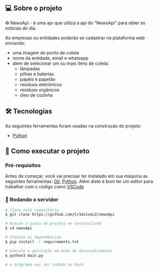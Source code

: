 ## 💻 Sobre o projeto

♻️ NewsApi - é uma api que utiliza a api do "NewsApi" para obter as noticias do dia.

As empresas ou entidades poderão se cadastrar na plataforma web enviando:
- uma imagem do ponto de coleta
- nome da entidade, email e whatsapp
- além de selecionar um ou mais ítens de coleta: 
  - lâmpadas
  - pilhas e baterias
  - papéis e papelão
  - resíduos eletrônicos
  - resíduos orgânicos
  - óleo de cozinha

## 🛠 Tecnologias

As seguintes ferramentas foram usadas na construção do projeto:


- [Python](https://www.python.org/)


## 🚀 Como executar o projeto

### Pré-requisitos

Antes de começar, você vai precisar ter instalado em sua máquina as seguintes ferramentas:
[Git](https://git-scm.com), [Python](https://www.python.org/). 
Além disto é bom ter um editor para trabalhar com o código como [VSCode](https://code.visualstudio.com/)

### 🎲 Rodando o servidor

```bash
# Clone este repositório
$ git clone https://github.com/Cr3ativeLZ/newsApi

# Acesse a pasta do projeto no terminal/cmd
$ cd newsApi

# Instale as dependências
$ pip install -r requirements.txt

# Execute a aplicação em modo de desenvolvimento
$ python3 main.py

# o programa vai ser rodado no bash
```


